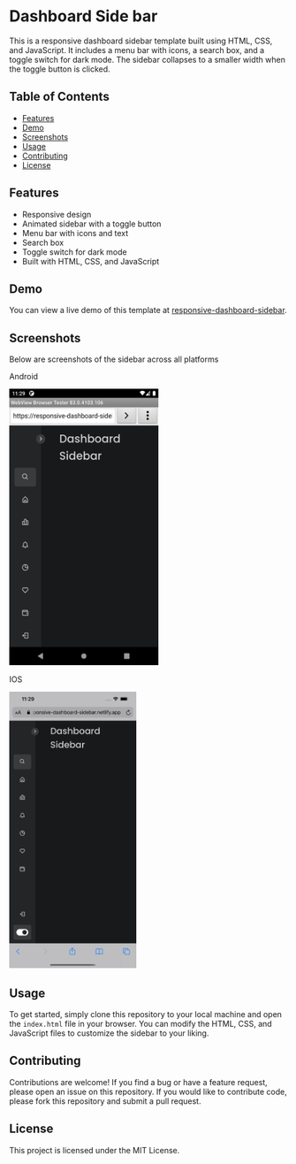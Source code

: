 # Dashboard Side bar
This is a responsive dashboard sidebar template built using HTML, CSS, and JavaScript. It includes a menu bar with icons, a search box, and a toggle switch for dark mode. The sidebar collapses to a smaller width when the toggle button is clicked.

## Table of Contents
- [Features](#Features)
- [Demo](#Demo)
- [Screenshots](#Screenshots) 
- [Usage](#Usage)
- [Contributing](#Contributing)
- [License](#License)

## Features
- Responsive design
- Animated sidebar with a toggle button
- Menu bar with icons and text
- Search box
- Toggle switch for dark mode
- Built with HTML, CSS, and JavaScript

## Demo
You can view a live demo of this template at [responsive-dashboard-sidebar](https://responsive-dashboard-sidebar.netlify.app/).

## Screenshots 
Below are screenshots of the sidebar across all platforms

Android
<p align="">
  <img width="270" height="500" src="https://github.com/AntonyGN/Responsive-dashboard/blob/main/images/Android2.png">
</p>

IOS
<p align="">
  <img width="230" height="500" src="https://github.com/AntonyGN/Responsive-dashboard/blob/main/images/iOS2.png">
</p>

## Usage
To get started, simply clone this repository to your local machine and open the ```index.html``` file in your browser. You can modify the HTML, CSS, and JavaScript files to customize the sidebar to your liking.

## Contributing
Contributions are welcome! If you find a bug or have a feature request, please open an issue on this repository. If you would like to contribute code, please fork this repository and submit a pull request.

## License
This project is licensed under the MIT License.



